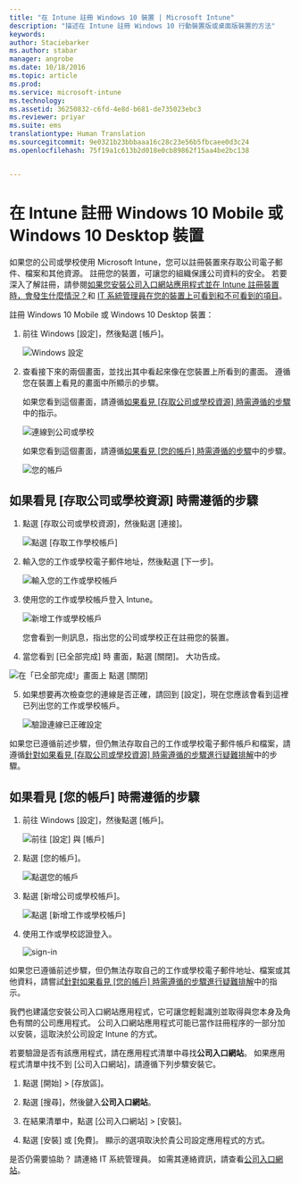 ```yaml
---
title: "在 Intune 註冊 Windows 10 裝置 | Microsoft Intune"
description: "描述在 Intune 註冊 Windows 10 行動裝置版或桌面版裝置的方法"
keywords: 
author: Staciebarker
ms.author: stabar
manager: angrobe
ms.date: 10/18/2016
ms.topic: article
ms.prod: 
ms.service: microsoft-intune
ms.technology: 
ms.assetid: 36250832-c6fd-4e8d-b681-de735023ebc3
ms.reviewer: priyar
ms.suite: ems
translationtype: Human Translation
ms.sourcegitcommit: 9e0321b23bbbaaa16c28c23e56b5fbcaee0d3c24
ms.openlocfilehash: 75f19a1c613b2d018e0cb89862f15aa4be2bc138


---
```



# 在 Intune 註冊 Windows 10 Mobile 或 Windows 10 Desktop 裝置

如果您的公司或學校使用 Microsoft Intune，您可以註冊裝置來存取公司電子郵件、檔案和其他資源。 註冊您的裝置，可讓您的組織保護公司資料的安全。 若要深入了解註冊，請參閱[如果您安裝公司入口網站應用程式並在 Intune 註冊裝置時，會發生什麼情況？](what-happens-if-you-install-the-company-portal-app-and-enroll-your-device-in-intune-windows.md)和 [IT 系統管理員在您的裝置上可看到和不可看到的項目](what-can-your-it-administrator-see-when-you-enroll-your-device-in-intune-windows.md)。


註冊 Windows 10 Mobile 或 Windows 10 Desktop 裝置：

1.  前往 Windows [設定]，然後點選 [帳戶]。

    ![Windows 設定](./media/w10-enroll-rs1-settings-accounts.png)

2.  查看接下來的兩個畫面，並找出其中看起來像在您裝置上所看到的畫面。 遵循您在裝置上看見的畫面中所顯示的步驟。

    如果您看到這個畫面，請遵循[如果看見 [存取公司或學校資源] 時需遵循的步驟](#steps-to-follow-if-you-see-access-work-or-school)中的指示。

    ![連線到公司或學校](./media/w10-enroll-rs1-connect-to-work-or-school.png)

    如果您看到這個畫面，請遵循[如果看見 [您的帳戶] 時需遵循的步驟](#steps-to-follow-if-you-see-your-account)中的步驟。

    ![您的帳戶](./media/w10-enroll-2-accounts-your-account.png)

## 如果看見 [存取公司或學校資源] 時需遵循的步驟

1.  點選 [存取公司或學校資源]，然後點選 [連接]。

    ![點選 [存取工作學校帳戶]](./media/w10-enroll-rs1-connect-to-work-or-school.png)

2.  輸入您的工作或學校電子郵件地址，然後點選 [下一步]。

    ![輸入您的工作或學校帳戶](./media/w10-enroll-rs1-set-up-work-or-school-account.png)

3. 使用您的工作或學校帳戶登入 Intune。

    ![新增工作或學校帳戶](./media/w10-enroll-rs1-enter-your-credentials.png)

    您會看到一則訊息，指出您的公司或學校正在註冊您的裝置。

4. 當您看到 [已全部完成] 時 畫面，點選 [關閉]。 大功告成。

  ![在「已全部完成!」畫面上 點選 [關閉]](./media/w10-enroll-rs1-youre-all-set.png)

5. 如果想要再次檢查您的連線是否正確，請回到 [設定]，現在您應該會看到這裡已列出您的工作或學校帳戶。

    ![驗證連線已正確設定](./media/w10-enroll-rs1-validate-successful-enrollment.png)

如果您已遵循前述步驟，但仍無法存取自己的工作或學校電子郵件帳戶和檔案，請遵循[針對如果看見 [存取公司或學校資源] 時需遵循的步驟進行疑難排解](troubleshoot-your-windows-10-device-windows.md#troubleshooting-steps-to-follow-if-you-see-access-work-or-school)中的步驟。


## 如果看見 [您的帳戶] 時需遵循的步驟

1.  前往 Windows [設定]，然後點選 [帳戶]。

    ![前往 [設定] 與 [帳戶]](./media/W10-enroll-1-settings-accounts.png)

2.  點選 [您的帳戶]。

    ![點選您的帳戶](./media/W10-enroll-2-accounts-your-account.png)

3.  點選 [新增公司或學校帳戶]。

    ![點選 [新增工作或學校帳戶]](./media/w10-enroll-3-add-work-school-acct.png)

4.  使用工作或學校認證登入。

    ![sign-in](./media/W10-enroll-4-sign-in.png)

如果您已遵循前述步驟，但仍無法存取自己的工作或學校電子郵件地址、檔案或其他資料，請嘗試[針對如果看見 [您的帳戶] 時需遵循的步驟進行疑難排解](troubleshoot-your-windows-10-device-windows.md#troubleshooting-steps-to-follow-if-you-see-your-account)中的指示。

我們也建議您安裝公司入口網站應用程式，它可讓您輕鬆識別並取得與您本身及角色有關的公司應用程式。 公司入口網站應用程式可能已當作註冊程序的一部分加以安裝，這取決於公司設定 Intune 的方式。

若要驗證是否有該應用程式，請在應用程式清單中尋找**公司入口網站**。 如果應用程式清單中找不到 [公司入口網站]，請遵循下列步驟安裝它。

1.  點選 [開始] &gt; [存放區]。

2.  點選 [搜尋]，然後鍵入**公司入口網站**。

3.  在結果清單中，點選 [公司入口網站] &gt; [安裝]。

4.  點選 [安裝] 或 [免費]。 顯示的選項取決於貴公司設定應用程式的方式。

是否仍需要協助？ 請連絡 IT 系統管理員。 如需其連絡資訊，請查看[公司入口網站](http://portal.manage.microsoft.com)。





<!--HONumber=Oct16_HO1-->


